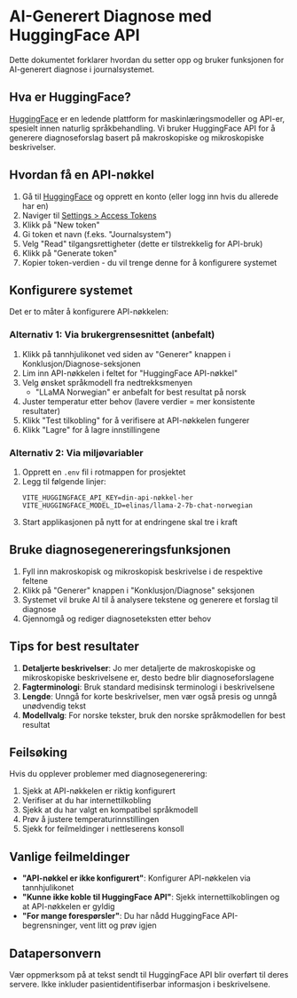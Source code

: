 # AI-Generert Diagnose med HuggingFace API

Dette dokumentet forklarer hvordan du setter opp og bruker funksjonen for AI-generert diagnose i journalsystemet.

## Hva er HuggingFace?

[HuggingFace](https://huggingface.co/) er en ledende plattform for maskinlæringsmodeller og API-er, spesielt innen naturlig språkbehandling. Vi bruker HuggingFace API for å generere diagnoseforslag basert på makroskopiske og mikroskopiske beskrivelser.

## Hvordan få en API-nøkkel

1. Gå til [HuggingFace](https://huggingface.co/) og opprett en konto (eller logg inn hvis du allerede har en)
2. Naviger til [Settings > Access Tokens](https://huggingface.co/settings/tokens)
3. Klikk på "New token"
4. Gi token et navn (f.eks. "Journalsystem")
5. Velg "Read" tilgangsrettigheter (dette er tilstrekkelig for API-bruk)
6. Klikk på "Generate token"
7. Kopier token-verdien - du vil trenge denne for å konfigurere systemet

## Konfigurere systemet

Det er to måter å konfigurere API-nøkkelen:

### Alternativ 1: Via brukergrensesnittet (anbefalt)

1. Klikk på tannhjulikonet ved siden av "Generer" knappen i Konklusjon/Diagnose-seksjonen
2. Lim inn API-nøkkelen i feltet for "HuggingFace API-nøkkel"
3. Velg ønsket språkmodell fra nedtrekksmenyen
   - "LLaMA Norwegian" er anbefalt for best resultat på norsk
4. Juster temperatur etter behov (lavere verdier = mer konsistente resultater)
5. Klikk "Test tilkobling" for å verifisere at API-nøkkelen fungerer
6. Klikk "Lagre" for å lagre innstillingene

### Alternativ 2: Via miljøvariabler

1. Opprett en `.env` fil i rotmappen for prosjektet
2. Legg til følgende linjer:
   ```
   VITE_HUGGINGFACE_API_KEY=din-api-nøkkel-her
   VITE_HUGGINGFACE_MODEL_ID=elinas/llama-2-7b-chat-norwegian
   ```
3. Start applikasjonen på nytt for at endringene skal tre i kraft

## Bruke diagnosegenereringsfunksjonen

1. Fyll inn makroskopisk og mikroskopisk beskrivelse i de respektive feltene
2. Klikk på "Generer" knappen i "Konklusjon/Diagnose" seksjonen
3. Systemet vil bruke AI til å analysere tekstene og generere et forslag til diagnose
4. Gjennomgå og rediger diagnoseteksten etter behov

## Tips for best resultater

1. **Detaljerte beskrivelser**: Jo mer detaljerte de makroskopiske og mikroskopiske beskrivelsene er, desto bedre blir diagnoseforslagene
2. **Fagterminologi**: Bruk standard medisinsk terminologi i beskrivelsene
3. **Lengde**: Unngå for korte beskrivelser, men vær også presis og unngå unødvendig tekst
4. **Modellvalg**: For norske tekster, bruk den norske språkmodellen for best resultat

## Feilsøking

Hvis du opplever problemer med diagnosegenerering:

1. Sjekk at API-nøkkelen er riktig konfigurert
2. Verifiser at du har internettilkobling
3. Sjekk at du har valgt en kompatibel språkmodell
4. Prøv å justere temperaturinnstillingen
5. Sjekk for feilmeldinger i nettleserens konsoll

## Vanlige feilmeldinger

- **"API-nøkkel er ikke konfigurert"**: Konfigurer API-nøkkelen via tannhjulikonet
- **"Kunne ikke koble til HuggingFace API"**: Sjekk internettilkoblingen og at API-nøkkelen er gyldig
- **"For mange forespørsler"**: Du har nådd HuggingFace API-begrensninger, vent litt og prøv igjen

## Datapersonvern

Vær oppmerksom på at tekst sendt til HuggingFace API blir overført til deres servere. Ikke inkluder pasientidentifiserbar informasjon i beskrivelsene. 
